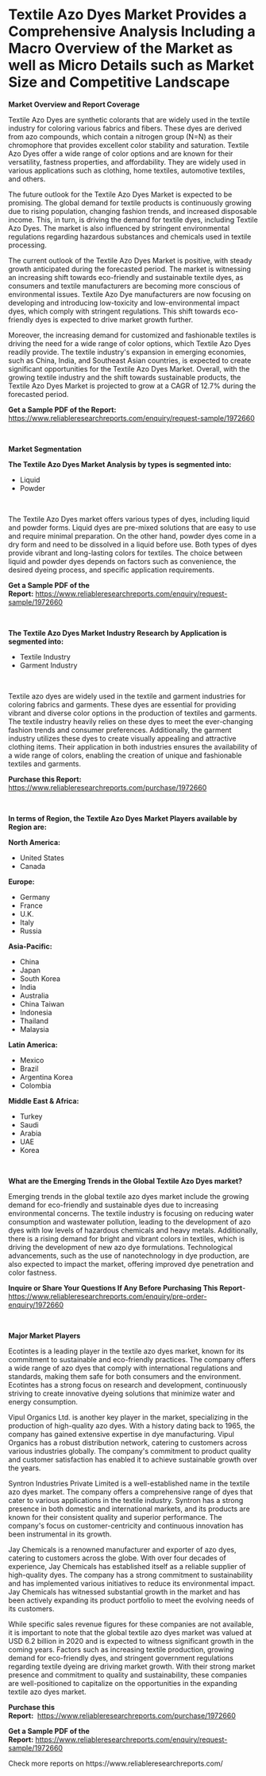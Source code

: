 <p><h1>Textile Azo Dyes Market Provides a Comprehensive Analysis Including a Macro Overview of the Market as well as Micro Details such as Market Size and Competitive Landscape</h1></p><p><strong>Market Overview and Report Coverage</strong></p>
<p><p>Textile Azo Dyes are synthetic colorants that are widely used in the textile industry for coloring various fabrics and fibers. These dyes are derived from azo compounds, which contain a nitrogen group (N=N) as their chromophore that provides excellent color stability and saturation. Textile Azo Dyes offer a wide range of color options and are known for their versatility, fastness properties, and affordability. They are widely used in various applications such as clothing, home textiles, automotive textiles, and others.</p><p>The future outlook for the Textile Azo Dyes Market is expected to be promising. The global demand for textile products is continuously growing due to rising population, changing fashion trends, and increased disposable income. This, in turn, is driving the demand for textile dyes, including Textile Azo Dyes. The market is also influenced by stringent environmental regulations regarding hazardous substances and chemicals used in textile processing.</p><p>The current outlook of the Textile Azo Dyes Market is positive, with steady growth anticipated during the forecasted period. The market is witnessing an increasing shift towards eco-friendly and sustainable textile dyes, as consumers and textile manufacturers are becoming more conscious of environmental issues. Textile Azo Dye manufacturers are now focusing on developing and introducing low-toxicity and low-environmental impact dyes, which comply with stringent regulations. This shift towards eco-friendly dyes is expected to drive market growth further.</p><p>Moreover, the increasing demand for customized and fashionable textiles is driving the need for a wide range of color options, which Textile Azo Dyes readily provide. The textile industry's expansion in emerging economies, such as China, India, and Southeast Asian countries, is expected to create significant opportunities for the Textile Azo Dyes Market. Overall, with the growing textile industry and the shift towards sustainable products, the Textile Azo Dyes Market is projected to grow at a CAGR of 12.7% during the forecasted period.</p></p>
<p><strong>Get a Sample PDF of the Report:</strong> <a href="https://www.reliableresearchreports.com/enquiry/request-sample/1972660">https://www.reliableresearchreports.com/enquiry/request-sample/1972660</a></p>
<p>&nbsp;</p>
<p><strong>Market Segmentation</strong></p>
<p><strong>The Textile Azo Dyes Market Analysis by types is segmented into:</strong></p>
<p><ul><li>Liquid</li><li>Powder</li></ul></p>
<p>&nbsp;</p>
<p><p>The Textile Azo Dyes market offers various types of dyes, including liquid and powder forms. Liquid dyes are pre-mixed solutions that are easy to use and require minimal preparation. On the other hand, powder dyes come in a dry form and need to be dissolved in a liquid before use. Both types of dyes provide vibrant and long-lasting colors for textiles. The choice between liquid and powder dyes depends on factors such as convenience, the desired dyeing process, and specific application requirements.</p></p>
<p><strong>Get a Sample PDF of the Report:</strong>&nbsp;<a href="https://www.reliableresearchreports.com/enquiry/request-sample/1972660">https://www.reliableresearchreports.com/enquiry/request-sample/1972660</a></p>
<p>&nbsp;</p>
<p><strong>The Textile Azo Dyes Market Industry Research by Application is segmented into:</strong></p>
<p><ul><li>Textile Industry</li><li>Garment Industry</li></ul></p>
<p>&nbsp;</p>
<p><p>Textile azo dyes are widely used in the textile and garment industries for coloring fabrics and garments. These dyes are essential for providing vibrant and diverse color options in the production of textiles and garments. The textile industry heavily relies on these dyes to meet the ever-changing fashion trends and consumer preferences. Additionally, the garment industry utilizes these dyes to create visually appealing and attractive clothing items. Their application in both industries ensures the availability of a wide range of colors, enabling the creation of unique and fashionable textiles and garments.</p></p>
<p><strong>Purchase this Report:</strong>&nbsp; <a href="https://www.reliableresearchreports.com/purchase/1972660">https://www.reliableresearchreports.com/purchase/1972660</a></p>
<p>&nbsp;</p>
<p><strong>In terms of Region, the Textile Azo Dyes Market Players available by Region are:</strong></p>
<p>
    <p> <strong> North America: </strong>
        <ul>
            <li>United States</li>
            <li>Canada</li>
        </ul>
        </p> 
    <p> <strong> Europe: </strong>
        <ul>
            <li>Germany</li>
            <li>France</li>
            <li>U.K.</li>
            <li>Italy</li>
            <li>Russia</li>
        </ul>
        </p> 
    <p> <strong> Asia-Pacific: </strong>
        <ul>
            <li>China</li>
            <li>Japan</li>
            <li>South Korea</li>
            <li>India</li>
            <li>Australia</li>
            <li>China Taiwan</li>
            <li>Indonesia</li>
            <li>Thailand</li>
            <li>Malaysia</li>
        </ul>
        </p> 
    <p> <strong> Latin America: </strong>
        <ul>
            <li>Mexico</li>
            <li>Brazil</li>
            <li>Argentina Korea</li>
            <li>Colombia</li>
        </ul>
        </p> 
    <p> <strong> Middle East & Africa: </strong>
        <ul>
            <li>Turkey</li>
            <li>Saudi</li>
            <li>Arabia</li>
            <li>UAE</li>
            <li>Korea</li>
        </ul>
    </p>
    </p>
<p>&nbsp;</p>
<p><strong>What are the Emerging Trends in the Global Textile Azo Dyes market?</strong></p>
<p><p>Emerging trends in the global textile azo dyes market include the growing demand for eco-friendly and sustainable dyes due to increasing environmental concerns. The textile industry is focusing on reducing water consumption and wastewater pollution, leading to the development of azo dyes with low levels of hazardous chemicals and heavy metals. Additionally, there is a rising demand for bright and vibrant colors in textiles, which is driving the development of new azo dye formulations. Technological advancements, such as the use of nanotechnology in dye production, are also expected to impact the market, offering improved dye penetration and color fastness.</p></p>
<p><strong>Inquire or Share Your Questions If Any Before Purchasing This Report</strong>- <a href="https://www.reliableresearchreports.com/enquiry/pre-order-enquiry/1972660">https://www.reliableresearchreports.com/enquiry/pre-order-enquiry/1972660</a></p>
<p>&nbsp;</p>
<p><strong>Major Market Players</strong></p>
<p><p>Ecotintes is a leading player in the textile azo dyes market, known for its commitment to sustainable and eco-friendly practices. The company offers a wide range of azo dyes that comply with international regulations and standards, making them safe for both consumers and the environment. Ecotintes has a strong focus on research and development, continuously striving to create innovative dyeing solutions that minimize water and energy consumption.</p><p>Vipul Organics Ltd. is another key player in the market, specializing in the production of high-quality azo dyes. With a history dating back to 1965, the company has gained extensive expertise in dye manufacturing. Vipul Organics has a robust distribution network, catering to customers across various industries globally. The company's commitment to product quality and customer satisfaction has enabled it to achieve sustainable growth over the years.</p><p>Syntron Industries Private Limited is a well-established name in the textile azo dyes market. The company offers a comprehensive range of dyes that cater to various applications in the textile industry. Syntron has a strong presence in both domestic and international markets, and its products are known for their consistent quality and superior performance. The company's focus on customer-centricity and continuous innovation has been instrumental in its growth.</p><p>Jay Chemicals is a renowned manufacturer and exporter of azo dyes, catering to customers across the globe. With over four decades of experience, Jay Chemicals has established itself as a reliable supplier of high-quality dyes. The company has a strong commitment to sustainability and has implemented various initiatives to reduce its environmental impact. Jay Chemicals has witnessed substantial growth in the market and has been actively expanding its product portfolio to meet the evolving needs of its customers.</p><p>While specific sales revenue figures for these companies are not available, it is important to note that the global textile azo dyes market was valued at USD 6.2 billion in 2020 and is expected to witness significant growth in the coming years. Factors such as increasing textile production, growing demand for eco-friendly dyes, and stringent government regulations regarding textile dyeing are driving market growth. With their strong market presence and commitment to quality and sustainability, these companies are well-positioned to capitalize on the opportunities in the expanding textile azo dyes market.</p></p>
<p><strong>Purchase this Report:</strong>&nbsp;&nbsp;<a href="https://www.reliableresearchreports.com/purchase/1972660">https://www.reliableresearchreports.com/purchase/1972660</a></p>
<p></p>
<p><strong>Get a Sample PDF of the Report:</strong>&nbsp;<a href="https://www.reliableresearchreports.com/enquiry/request-sample/1972660">https://www.reliableresearchreports.com/enquiry/request-sample/1972660</a></p>
<p>Check more reports on https://www.reliableresearchreports.com/</p>
